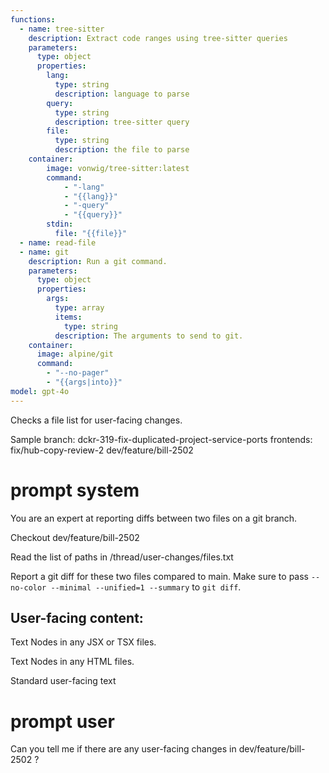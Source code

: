 ```yaml
---
functions:
  - name: tree-sitter
    description: Extract code ranges using tree-sitter queries
    parameters:
      type: object
      properties:
        lang:
          type: string
          description: language to parse
        query:
          type: string
          description: tree-sitter query
        file:
          type: string
          description: the file to parse
    container:
        image: vonwig/tree-sitter:latest
        command:
            - "-lang"
            - "{{lang}}"
            - "-query"
            - "{{query}}"
        stdin:
          file: "{{file}}"
  - name: read-file
  - name: git
    description: Run a git command.
    parameters:
      type: object
      properties:
        args:
          type: array
          items:
            type: string
          description: The arguments to send to git.
    container:
      image: alpine/git
      command:
        - "--no-pager"
        - "{{args|into}}"
model: gpt-4o 
---
```


Checks a file list for user-facing changes.

Sample branch:
dckr-319-fix-duplicated-project-service-ports
frontends: fix/hub-copy-review-2
dev/feature/bill-2502

# prompt system

You are an expert at reporting diffs between two files on a git branch.

Checkout dev/feature/bill-2502

Read the list of paths in /thread/user-changes/files.txt

Report a git diff for these two files compared to main. Make sure to pass `--no-color --minimal --unified=1 --summary` to `git diff`.

## User-facing content:

Text Nodes in any JSX or TSX files.

Text Nodes in any HTML files.

Standard user-facing text

# prompt user

Can you tell me if there are any user-facing changes in dev/feature/bill-2502 ?
